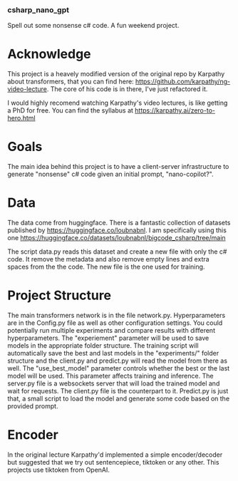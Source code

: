 ### csharp_nano_gpt
Spell out some nonsense c# code. A fun weekend project.

# Acknowledge
This project is a heavely modified version of the original repo by Karpathy about transformers, that you can find here: https://github.com/karpathy/ng-video-lecture. 
The core of his code is in there, I've just refactored it.

I would highly recomend watching Karpathy's video lectures, is like getting a PhD for free. You can find the syllabus at https://karpathy.ai/zero-to-hero.html  


# Goals
 The main idea behind this project is to have a client-server infrastructure to generate "nonsense" c# code given an initial prompt, "nano-copilot?".

# Data
The data come from huggingface. There is a fantastic collection of datasets published by https://huggingface.co/loubnabnl. I am specifically using this one https://huggingface.co/datasets/loubnabnl/bigcode_csharp/tree/main

The script data.py reads this dataset and create a new file with only the c# code. It remove the metadata and also remove empty lines and extra spaces from the the code. The new file is the one used for training.

# Project Structure
The main transformers network is in the file network.py. Hyperparameters are in the Config.py file as well as other configuration settings.
You could potentially run multiple experiments and compare results with different hyperparameters. The "experiement" parameter will be used to save models in the appropriate folder structure. The training script will automatically save the best and last models in the "experiments/<experiment>" folder structure and the client.py and predict.py will read the model from there as well. The "use_best_model" parameter controls whether the best or the last model will be used. This parameter affects training and inference.
The server.py file is a websockets server that will load the trained model and wait for requests. The client.py file is the counterpart to it.
Predict.py is just that, a small script to load the model and generate some code based on the provided prompt.

# Encoder
In the original lecture Karpathy'd implemented a simple encoder/decoder but suggested that we try out sentencepiece, tiktoken or any other. This projects use tiktoken from OpenAI.
